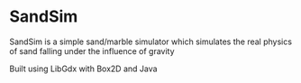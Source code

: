 # SandSim

SandSim is a simple sand/marble simulator which simulates the real physics of sand falling under the influence of gravity

Built using LibGdx with Box2D and Java
